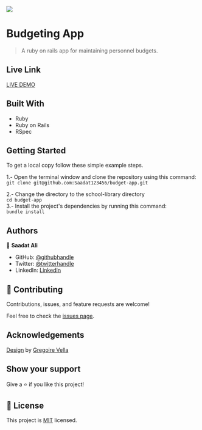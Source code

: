 ![](https://img.shields.io/badge/Microverse-blueviolet)

# Budgeting App

> A ruby on rails app for maintaining personnel budgets.

## Live Link
[LIVE DEMO](https://budgeting-app-rails.herokuapp.com/)
## Built With

- Ruby
- Ruby on Rails
- RSpec

## Getting Started

To get a local copy follow these simple example steps.  

1.- Open the terminal window and clone the repository using this command:  
`git clone git@github.com:Saadat123456/budget-app.git` 

2.- Change the directory to the school-library directory  
`cd budget-app`  
3.- Install the project's dependencies by running this command:   
`bundle install`

## Authors

👤 **Saadat Ali**

- GitHub: [@githubhandle](https://github.com/Saadat123456)
- Twitter: [@twitterhandle](https://twitter.com/Saadat02021999)
- LinkedIn: [LinkedIn](https://www.linkedin.com/in/saadatali1999/)

## 🤝 Contributing

Contributions, issues, and feature requests are welcome!

Feel free to check the [issues page](../../issues/).

## Acknowledgements
[Design](https://www.behance.net/gallery/19759151/Snapscan-iOs-design-and-branding?tracking_source=) by [Gregoire Vella](https://www.behance.net/gregoirevella)


## Show your support

Give a ⭐️ if you like this project!

## 📝 License

This project is [MIT](./MIT.md) licensed.